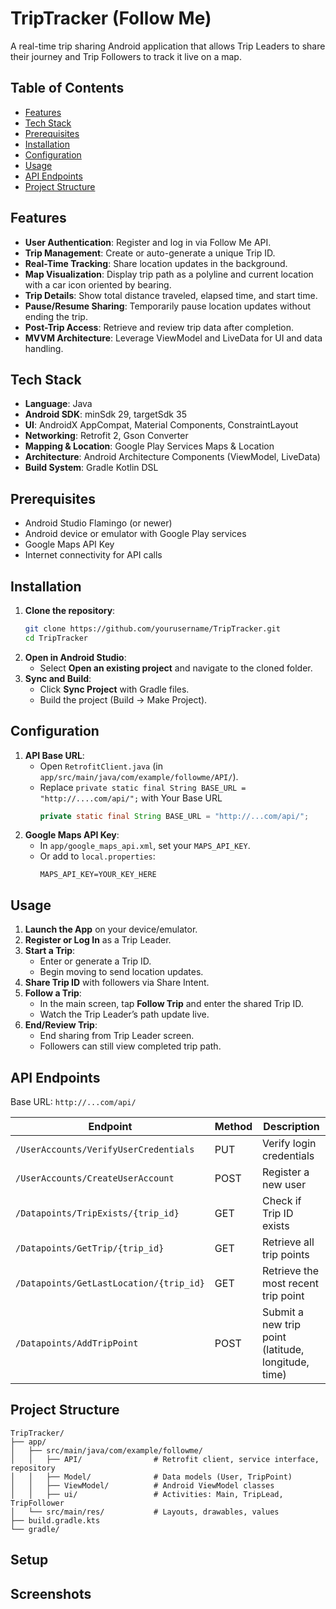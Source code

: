 # TripTracker (Follow Me)

A real-time trip sharing Android application that allows Trip Leaders to share their journey and Trip Followers to track it live on a map.

## Table of Contents
- [Features](#features)
- [Tech Stack](#tech-stack)
- [Prerequisites](#prerequisites)
- [Installation](#installation)
- [Configuration](#configuration)
- [Usage](#usage)
- [API Endpoints](#api-endpoints)
- [Project Structure](#project-structure)


## Features
- **User Authentication**: Register and log in via Follow Me API.
- **Trip Management**: Create or auto-generate a unique Trip ID.
- **Real-Time Tracking**: Share location updates in the background.
- **Map Visualization**: Display trip path as a polyline and current location with a car icon oriented by bearing.
- **Trip Details**: Show total distance traveled, elapsed time, and start time.
- **Pause/Resume Sharing**: Temporarily pause location updates without ending the trip.
- **Post-Trip Access**: Retrieve and review trip data after completion.
- **MVVM Architecture**: Leverage ViewModel and LiveData for UI and data handling.

## Tech Stack
- **Language**: Java
- **Android SDK**: minSdk 29, targetSdk 35
- **UI**: AndroidX AppCompat, Material Components, ConstraintLayout
- **Networking**: Retrofit 2, Gson Converter
- **Mapping & Location**: Google Play Services Maps & Location
- **Architecture**: Android Architecture Components (ViewModel, LiveData)
- **Build System**: Gradle Kotlin DSL

## Prerequisites
- Android Studio Flamingo (or newer)
- Android device or emulator with Google Play services
- Google Maps API Key
- Internet connectivity for API calls

## Installation
1. **Clone the repository**:
   ```bash
   git clone https://github.com/yourusername/TripTracker.git
   cd TripTracker
   ```
2. **Open in Android Studio**:
   - Select **Open an existing project** and navigate to the cloned folder.
3. **Sync and Build**:
   - Click **Sync Project** with Gradle files.
   - Build the project (Build → Make Project).

## Configuration
1. **API Base URL**:
   - Open `RetrofitClient.java` (in `app/src/main/java/com/example/followme/API/`).
   - Replace `private static final String BASE_URL = "http://....com/api/";` with Your Base URL
     ```java
     private static final String BASE_URL = "http://...com/api/";
     ```
2. **Google Maps API Key**:
   - In `app/google_maps_api.xml`, set your `MAPS_API_KEY`.
   - Or add to `local.properties`:
     ```properties
     MAPS_API_KEY=YOUR_KEY_HERE
     ```

## Usage
1. **Launch the App** on your device/emulator.
2. **Register or Log In** as a Trip Leader.
3. **Start a Trip**:
   - Enter or generate a Trip ID.
   - Begin moving to send location updates.
4. **Share Trip ID** with followers via Share Intent.
5. **Follow a Trip**:
   - In the main screen, tap **Follow Trip** and enter the shared Trip ID.
   - Watch the Trip Leader’s path update live.
6. **End/Review Trip**:
   - End sharing from Trip Leader screen.
   - Followers can still view completed trip path.

## API Endpoints
Base URL: `http://...com/api/`

| Endpoint                                    | Method | Description                                           |
|---------------------------------------------|--------|-------------------------------------------------------|
| `/UserAccounts/VerifyUserCredentials`       | PUT    | Verify login credentials                             |
| `/UserAccounts/CreateUserAccount`           | POST   | Register a new user                                  |
| `/Datapoints/TripExists/{trip_id}`          | GET    | Check if Trip ID exists                              |
| `/Datapoints/GetTrip/{trip_id}`             | GET    | Retrieve all trip points                             |
| `/Datapoints/GetLastLocation/{trip_id}`     | GET    | Retrieve the most recent trip point                  |
| `/Datapoints/AddTripPoint`                  | POST   | Submit a new trip point (latitude, longitude, time)  |

## Project Structure
```
TripTracker/
├── app/
│   ├── src/main/java/com/example/followme/
│   │   ├── API/                # Retrofit client, service interface, repository
│   │   ├── Model/              # Data models (User, TripPoint)
│   │   ├── ViewModel/          # Android ViewModel classes
│   │   ├── ui/                 # Activities: Main, TripLead, TripFollower
│   └── src/main/res/           # Layouts, drawables, values
├── build.gradle.kts
└── gradle/
```

## Setup

## Screenshots


